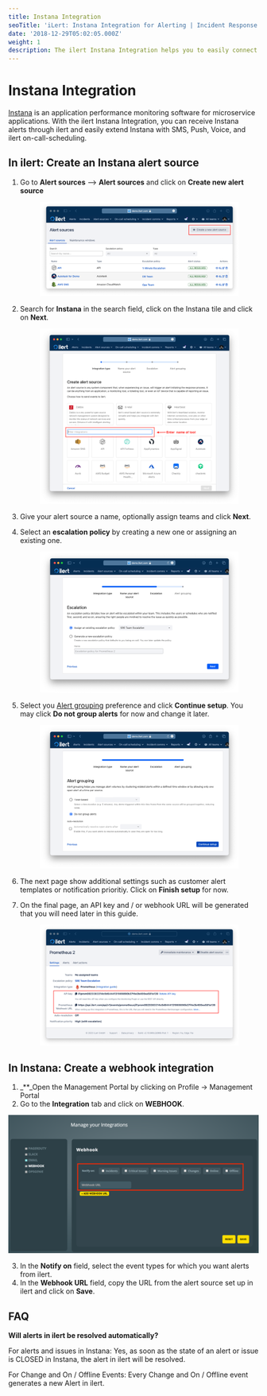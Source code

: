 ```yaml
---
title: Instana Integration
seoTitle: 'iLert: Instana Integration for Alerting | Incident Response | Uptime'
date: '2018-12-29T05:02:05.000Z'
weight: 1
description: The ilert Instana Integration helps you to easily connect ilert with Instana.
---
```


# Instana Integration

[Instana](https://www.instana.com/) is an application performance monitoring software for microservice applications. With the ilert Instana Integration, you can receive Instana alerts through ilert and easily extend Instana with SMS, Push, Voice, and ilert on-call-scheduling.

## In ilert: Create an Instana alert source <a href="#create-alarm-source" id="create-alarm-source"></a>

1.  Go to **Alert sources** --> **Alert sources** and click on **Create new alert source**

    <figure><img src="../../.gitbook/assets/Screenshot 2023-08-28 at 10.21.10.png" alt=""><figcaption></figcaption></figure>
2.  Search for **Instana** in the search field, click on the Instana tile and click on **Next**.&#x20;

    <figure><img src="../../.gitbook/assets/Screenshot 2023-08-28 at 10.24.23.png" alt=""><figcaption></figcaption></figure>
3. Give your alert source a name, optionally assign teams and click **Next**.
4.  Select an **escalation policy** by creating a new one or assigning an existing one.

    <figure><img src="../../.gitbook/assets/Screenshot 2023-08-28 at 11.37.47.png" alt=""><figcaption></figcaption></figure>
5.  Select you [Alert grouping](../../alerting/alert-sources.md#alert-grouping) preference and click **Continue setup**. You may click **Do not group alerts** for now and change it later.&#x20;

    <figure><img src="../../.gitbook/assets/Screenshot 2023-08-28 at 11.38.24.png" alt=""><figcaption></figcaption></figure>
6. The next page show additional settings such as customer alert templates or notification prioritiy. Click on **Finish setup** for now.
7.  On the final page, an API key and / or webhook URL will be generated that you will need later in this guide.

    <figure><img src="../../.gitbook/assets/Screenshot 2023-08-28 at 11.47.34 (1).png" alt=""><figcaption></figcaption></figure>

## In Instana: Create a webhook integration <a href="#create-webhook-integration" id="create-webhook-integration"></a>

1. \_\*\*\_Open the Management Portal by clicking on Profile → Management Portal
2. Go to the **Integration** tab and click on **WEBHOOK**.

![](../../.gitbook/assets/i1-3.png)

3. In the **Notify on** field, select the event types for which you want alerts from ilert.
4. In the **Webhook URL** field, copy the URL from the alert source set up in ilert and click on **Save**.

## FAQ <a href="#faq" id="faq"></a>

**Will alerts in ilert be resolved automatically?**

For alerts and issues in Instana: Yes, as soon as the state of an alert or issue is CLOSED in Instana, the alert in ilert will be resolved.

For Change and On / Offline Events: Every Change and On / Offline event generates a new Alert in ilert.
